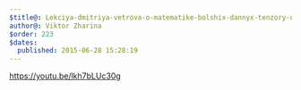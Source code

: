 ```yaml
---
$title@: Lekciya-dmitriya-vetrova-o-matematike-bolshix-dannyx-tenzory-nejroseti-bajesovskij-vyvod
author@: Viktor Zharina
$order: 223
$dates:
  published: 2015-06-28 15:28:19
---
```

https://youtu.be/lkh7bLUc30g